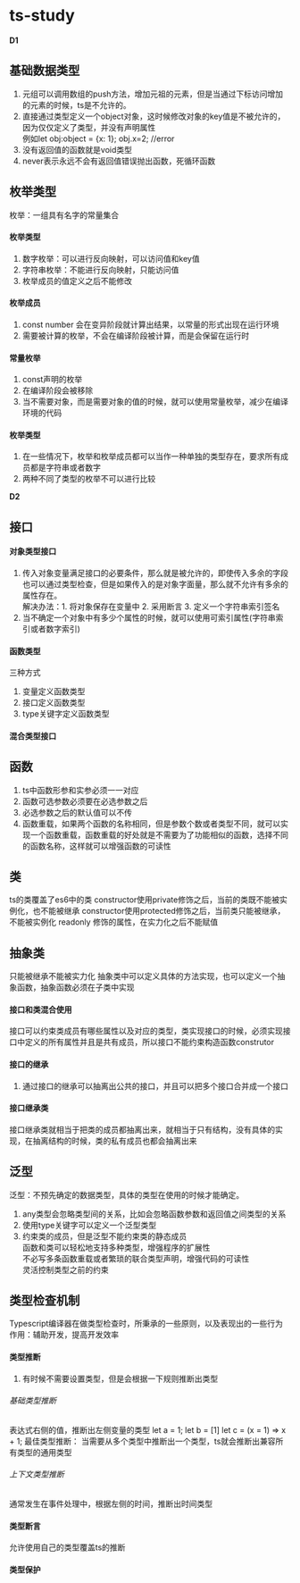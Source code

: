 # ts-study

**D1**
## 基础数据类型
1. 元组可以调用数组的push方法，增加元祖的元素，但是当通过下标访问增加的元素的时候，ts是不允许的。
2. 直接通过类型定义一个object对象，这时候修改对象的key值是不被允许的，因为仅仅定义了类型，并没有声明属性  
例如let obj:object = {x: 1}; obj.x=2; //error
3. 没有返回值的函数就是void类型
4. never表示永远不会有返回值错误抛出函数，死循环函数

## 枚举类型
枚举：一组具有名字的常量集合
#### 枚举类型
1. 数字枚举：可以进行反向映射，可以访问值和key值
2. 字符串枚举：不能进行反向映射，只能访问值
3. 枚举成员的值定义之后不能修改
#### 枚举成员
1. const number 会在变异阶段就计算出结果，以常量的形式出现在运行环境
2. 需要被计算的枚举，不会在编译阶段被计算，而是会保留在运行时
#### 常量枚举  
1. const声明的枚举  
2. 在编译阶段会被移除
3. 当不需要对象，而是需要对象的值的时候，就可以使用常量枚举，减少在编译环境的代码
#### 枚举类型 
1. 在一些情况下，枚举和枚举成员都可以当作一种单独的类型存在，要求所有成员都是字符串或者数字
2. 两种不同了类型的枚举不可以进行比较


**D2**
## 接口
#### 对象类型接口
1. 传入对象变量满足接口的必要条件，那么就是被允许的，即使传入多余的字段也可以通过类型检查，但是如果传入的是对象字面量，那么就不允许有多余的属性存在。  
解决办法：1. 将对象保存在变量中 2. 采用断言 3. 定义一个字符串索引签名 
2. 当不确定一个对象中有多少个属性的时候，就可以使用可索引属性(字符串索引或者数字索引)
#### 函数类型
三种方式  
1. 变量定义函数类型
2. 接口定义函数类型
3. type关键字定义函数类型
#### 混合类型接口

## 函数
1. ts中函数形参和实参必须一一对应
2. 函数可选参数必须要在必选参数之后
3. 必选参数之后的默认值可以不传
4. 函数重载，如果两个函数的名称相同，但是参数个数或者类型不同，就可以实现一个函数重载，函数重载的好处就是不需要为了功能相似的函数，选择不同的函数名称，这样就可以增强函数的可读性

## 类
ts的类覆盖了es6中的类
constructor使用private修饰之后，当前的类既不能被实例化，也不能被继承
constructor使用protected修饰之后，当前类只能被继承，不能被实例化
readonly 修饰的属性，在实力化之后不能赋值

## 抽象类
只能被继承不能被实力化
抽象类中可以定义具体的方法实现，也可以定义一个抽象函数，抽象函数必须在子类中实现

#### 接口和类混合使用
接口可以约束类成员有哪些属性以及对应的类型，类实现接口的时候，必须实现接口中定义的所有属性并且是共有成员，所以接口不能约束构造函数construtor

#### 接口的继承
1. 通过接口的继承可以抽离出公共的接口，并且可以把多个接口合并成一个接口

#### 接口继承类
接口继承类就相当于把类的成员都抽离出来，就相当于只有结构，没有具体的实现，在抽离结构的时候，类的私有成员也都会抽离出来

## 泛型
泛型：不预先确定的数据类型，具体的类型在使用的时候才能确定。
1. any类型会忽略类型间的关系，比如会忽略函数参数和返回值之间类型的关系
2. 使用type关键字可以定义一个泛型类型
3. 约束类的成员，但是泛型不能约束类的静态成员  
函数和类可以轻松地支持多种类型，增强程序的扩展性  
不必写多条函数重载或者繁琐的联合类型声明，增强代码的可读性  
灵活控制类型之前的约束

## 类型检查机制
Typescript编译器在做类型检查时，所秉承的一些原则，以及表现出的一些行为
作用：辅助开发，提高开发效率
#### 类型推断
1. 有时候不需要设置类型，但是会根据一下规则推断出类型
###### 基础类型推断
表达式右侧的值，推断出左侧变量的类型
let a = 1;
let b = [1]
let c = (x = 1) => x + 1;
最佳类型推断： 当需要从多个类型中推断出一个类型，ts就会推断出兼容所有类型的通用类型
###### 上下文类型推断
通常发生在事件处理中，根据左侧的时间，推断出时间类型
#### 类型断言
允许使用自己的类型覆盖ts的推断
#### 类型保护


